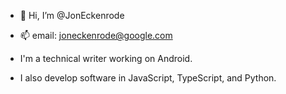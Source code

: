 - 👋 Hi, I’m @JonEckenrode
- 📫 email: joneckenrode@google.com

- I'm a technical writer working on Android.

- I also develop software in JavaScript, TypeScript, and Python.

<!---
JonEckenrode/JonEckenrode is a ✨ special ✨ repository because its `README.md` (this file) appears on your GitHub profile.
You can click the Preview link to take a look at your changes.
--->

